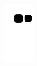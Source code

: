![snake gif](https://github.com/JonatanXavir/JonatanXavir/blob/output/github-contribution-grid-snake.svg)
